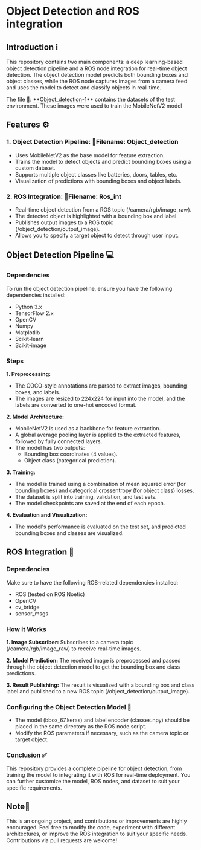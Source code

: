 # Object Detection and ROS integration

## Introduction ℹ️
This repository contains two main components: a deep learning-based object detection pipeline and a ROS node integration for real-time object detection. The object detection model predicts both bounding boxes and object classes, while the ROS node captures images from a camera feed and uses the model to detect and classify objects in real-time.

The file 📂: [**Object_detection-1](/Object_detection-1)** contains the datasets of the test environment. These images were used to train the MobileNetV2 model

## Features ⚙️
### 1. Object Detection Pipeline: 📂Filename: Object_detection
+ Uses MobileNetV2 as the base model for feature extraction.
+ Trains the model to detect objects and predict bounding boxes using a custom dataset.
+ Supports multiple object classes like batteries, doors, tables, etc.
+ Visualization of predictions with bounding boxes and object labels.
### 2. ROS Integration: 📂Filename: Ros_int
+ Real-time object detection from a ROS topic (/camera/rgb/image_raw).
+ The detected object is highlighted with a bounding box and label.
+ Publishes output images to a ROS topic (/object_detection/output_image).
+ Allows you to specify a target object to detect through user input.

## Object Detection Pipeline 💻
### Dependencies
To run the object detection pipeline, ensure you have the following dependencies installed:
+ Python 3.x
+ TensorFlow 2.x
+ OpenCV
+ Numpy
+ Matplotlib
+ Scikit-learn
+ Scikit-image

### Steps
**1. Preprocessing:**
+ The COCO-style annotations are parsed to extract images, bounding boxes, and labels.
+ The images are resized to 224x224 for input into the model, and the labels are converted to one-hot encoded format.

**2. Model Architecture:**
+ MobileNetV2 is used as a backbone for feature extraction.
+ A global average pooling layer is applied to the extracted features, followed by fully connected layers.
+ The model has two outputs:
    + Bounding box coordinates (4 values).
    + Object class (categorical prediction).

**3. Training:**
+ The model is trained using a combination of mean squared error (for bounding boxes) and categorical crossentropy (for object class) losses.
+ The dataset is split into training, validation, and test sets.
+ The model checkpoints are saved at the end of each epoch.

**4. Evaluation and Visualization:**
+ The model's performance is evaluated on the test set, and predicted bounding boxes and classes are visualized.
  
## ROS Integration 🤖
### Dependencies
Make sure to have the following ROS-related dependencies installed:
+ ROS (tested on ROS Noetic)
+ OpenCV
+ cv_bridge
+ sensor_msgs

### How it Works
**1. Image Subscriber:**  Subscribes to a camera topic (/camera/rgb/image_raw) to receive real-time images.

**2. Model Prediction:** The received image is preprocessed and passed through the object detection model to get the bounding box and class predictions.

**3. Result Publishing:** The result is visualized with a bounding box and class label and published to a new ROS topic (/object_detection/output_image).

### Configuring the Object Detection Model 🔨
+ The model (bbox_67.keras) and label encoder (classes.npy) should be placed in the same directory as the ROS node script.
+ Modify the ROS parameters if necessary, such as the camera topic or target object.

### Conclusion ✅
This repository provides a complete pipeline for object detection, from training the model to integrating it with ROS for real-time deployment. You can further customize the model, ROS nodes, and dataset to suit your specific requirements.

## Note🧾
This is an ongoing project, and contributions or improvements are highly encouraged. Feel free to modify the code, experiment with different architectures, or improve the ROS integration to suit your specific needs. Contributions via pull requests are welcome!






